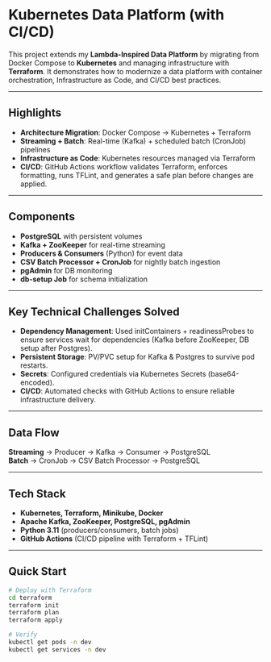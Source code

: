# Kubernetes Data Platform (with CI/CD)

This project extends my **Lambda-Inspired Data Platform** by migrating from Docker Compose to **Kubernetes** and managing infrastructure with **Terraform**. It demonstrates how to modernize a data platform with container orchestration, Infrastructure as Code, and CI/CD best practices.  

---

## Highlights

- **Architecture Migration**: Docker Compose → Kubernetes + Terraform  
- **Streaming + Batch**: Real-time (Kafka) + scheduled batch (CronJob) pipelines  
- **Infrastructure as Code**: Kubernetes resources managed via Terraform  
- **CI/CD**: GitHub Actions workflow validates Terraform, enforces formatting, runs TFLint, and generates a safe plan before changes are applied.  

---

## Components

- **PostgreSQL** with persistent volumes  
- **Kafka + ZooKeeper** for real-time streaming  
- **Producers & Consumers** (Python) for event data  
- **CSV Batch Processor + CronJob** for nightly batch ingestion  
- **pgAdmin** for DB monitoring  
- **db-setup Job** for schema initialization  

---

## Key Technical Challenges Solved

- **Dependency Management**: Used initContainers + readinessProbes to ensure services wait for dependencies (Kafka before ZooKeeper, DB setup after Postgres).  
- **Persistent Storage**: PV/PVC setup for Kafka & Postgres to survive pod restarts.  
- **Secrets**: Configured credentials via Kubernetes Secrets (base64-encoded).  
- **CI/CD**: Automated checks with GitHub Actions to ensure reliable infrastructure delivery.  

---

## Data Flow

**Streaming** → Producer → Kafka → Consumer → PostgreSQL  
**Batch** → CronJob → CSV Batch Processor → PostgreSQL  

---

## Tech Stack

- **Kubernetes, Terraform, Minikube, Docker**  
- **Apache Kafka, ZooKeeper, PostgreSQL, pgAdmin**  
- **Python 3.11** (producers/consumers, batch jobs)  
- **GitHub Actions** (CI/CD pipeline with Terraform + TFLint)  

---

## Quick Start

```bash
# Deploy with Terraform
cd terraform
terraform init
terraform plan
terraform apply

# Verify
kubectl get pods -n dev
kubectl get services -n dev
